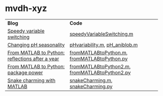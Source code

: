 # mvdh-xyz

<table><tr>

<td><strong>Blog</strong></td>
<td><strong>Code</strong></td>

</tr><tr>
<td><a href="https://mvdh.xyz/2019/01/11/speedy-variable-switching/">Speedy variable switching</a></td>
<td><a href="https://github.com/mvdh7/mvdh-xyz/blob/master/matlab/speedyVariableSwitching.m">speedyVariableSwitching.m</a></td>

</tr><tr>
<td><a href="https://mvdh.xyz/2019/01/18/changing-ph-seasonality/">Changing pH seasonality</a></td>
<td><a href="https://github.com/mvdh7/mvdh-xyz/blob/master/matlab/pHvariability.m">pHvariability.m</a>, <a href="https://github.com/mvdh7/mvdh-xyz/blob/master/matlab/pHvar_aniblob.m">pH_aniblob.m</a></td>

</tr><tr>
<td><a href="https://mvdh.xyz/2019/02/01/matlab-to-python-1/">From MATLAB to Python: reflections after a year</a></td>
<td><a href="https://github.com/mvdh7/mvdh-xyz/blob/master/matlab/fromMATLABtoPython.m">fromMATLABtoPython.m</a>, <a href="https://github.com/mvdh7/mvdh-xyz/blob/master/python/fromMATLABtoPython.py">fromMATLABtoPython.py</a></td>

</tr><tr>
<td><a href="https://mvdh.xyz/2019/02/08/matlab-to-python-2/">From MATLAB to Python: package power</a></td>
<td><a href="https://github.com/mvdh7/mvdh-xyz/blob/master/matlab/fromMATLABtoPython2.m">fromMATLABtoPython2.m</a>, <a href="https://github.com/mvdh7/mvdh-xyz/blob/master/python/fromMATLABtoPython2.py">fromMATLABtoPython2.py</a></td>

</tr><tr>
</tr><tr>
<td><a href="https://mvdh.xyz/2019/03/04/snake-charming-with-matlab/">Snake charming with MATLAB</a></td>
<td><a href="https://github.com/mvdh7/mvdh-xyz/blob/master/matlab/snakeCharming.m">snakeCharming.m</a>, <a href="https://github.com/mvdh7/mvdh-xyz/blob/master/matlab/snakeCharming.py">snakeCharming.py</a></td>

</tr></table>
